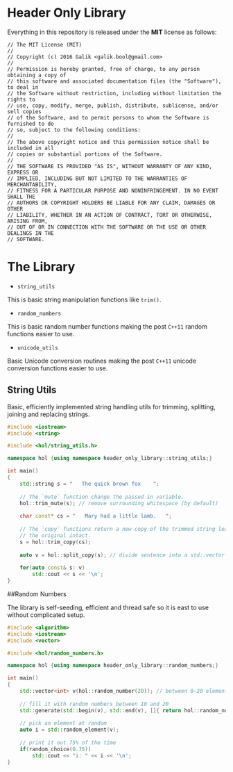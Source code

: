 # Header Only Library

Everything in this repository is released under the **MIT** license as follows:

    // The MIT License (MIT)
    //
    // Copyright (c) 2016 Galik <galik.bool@gmail.com>
    //
    // Permission is hereby granted, free of charge, to any person obtaining a copy of
    // this software and associated documentation files (the "Software"), to deal in
    // the Software without restriction, including without limitation the rights to
    // use, copy, modify, merge, publish, distribute, sublicense, and/or sell copies
    // of the Software, and to permit persons to whom the Software is furnished to do
    // so, subject to the following conditions:
    //
    // The above copyright notice and this permission notice shall be included in all
    // copies or substantial portions of the Software.
    //
    // THE SOFTWARE IS PROVIDED "AS IS", WITHOUT WARRANTY OF ANY KIND, EXPRESS OR
    // IMPLIED, INCLUDING BUT NOT LIMITED TO THE WARRANTIES OF MERCHANTABILITY,
    // FITNESS FOR A PARTICULAR PURPOSE AND NONINFRINGEMENT. IN NO EVENT SHALL THE
    // AUTHORS OR COPYRIGHT HOLDERS BE LIABLE FOR ANY CLAIM, DAMAGES OR OTHER
    // LIABILITY, WHETHER IN AN ACTION OF CONTRACT, TORT OR OTHERWISE, ARISING FROM,
    // OUT OF OR IN CONNECTION WITH THE SOFTWARE OR THE USE OR OTHER DEALINGS IN THE
    // SOFTWARE.

# The Library

* `string_utils`

This is basic string manipulation functions like `trim()`.

* `random_numbers`

This is basic random number functions making the post `C++11` random functions easier to use.

* `unicode_utils`

Basic Unicode conversion routines making the post `C++11` unicode conversion functions easier to use. 

## String Utils

Basic, efficiently implemented string handling utils for trimming, splitting, joining and replacing strings.

```cpp
#include <iostream>
#include <string>

#include <hol/string_utils.h>

namespace hol {using namespace header_only_library::string_utils;}

int main()
{
	std::string s = "   The quick brown fox    ";
	
	// The `mute` function change the passed in variable.
	hol::trim_mute(s); // remove surrounding whitespace (by default)
	
	char const* cs = "   Mary had a little lamb.   ";
	
	// The `copy` functions return a new copy of the trimmed string leaving
	// the original intact.
	s = hol::trim_copy(cs);
	
	auto v = hol::split_copy(s); // divide sentence into a std::vector of words
	
	for(auto const& s: v)
		std::cout << s << '\n';
}

```

##Random Numbers

The library is self-seeding, efficient and thread safe so it is east to use without complicated setup.

```cpp
#include <algorithm>
#include <iostream>
#include <vector>

#include <hol/random_numbers.h>

namespace hol {using namespace header_only_library::random_numbers;}

int main()
{
	std::vector<int> v(hol::random_number(20)); // between 0-20 elements	
	
	// fill it with random numbers between 10 and 20
	std::generate(std::begin(v), std::end(v), []{ return hol::random_number(10, 20); });
	
	// pick an element at random
	auto i = std::random_element(v);
	
	// print it out 75% of the time
	if(random_choice(0.75))
		std::cout << "i: " << i << '\n';
}
```

